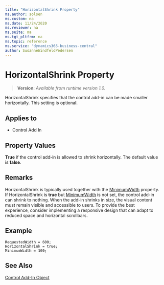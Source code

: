 ```yaml
---
title: "HorizontalShrink Property"
ms.author: solsen
ms.custom: na
ms.date: 11/24/2020
ms.reviewer: na
ms.suite: na
ms.tgt_pltfrm: na
ms.topic: reference
ms.service: "dynamics365-business-central"
author: SusanneWindfeldPedersen
---
```

[//]: # (START>DO_NOT_EDIT)
[//]: # (IMPORTANT:Do not edit any of the content between here and the END>DO_NOT_EDIT.)
[//]: # (Any modifications should be made in the .xml files in the ModernDev repo.)
# HorizontalShrink Property
> **Version**: _Available from runtime version 1.0._

HorizontalShrink specifies that the control add-in can be made smaller horizontally. This setting is optional.

## Applies to
-   Control Add In


[//]: # (IMPORTANT: END>DO_NOT_EDIT)

## Property Values

**True** if the control add-in is allowed to shrink horizontally. The default value is **false**.

## Remarks

HorizontalShrink is typically used together with the [MinimumWidth](devenv-minimumwidth-property.md) property. If HorizontalShrink is **true** but [MinimumWidth](devenv-minimumwidth-property.md) is not set, the control add-in can shrink to nothing.
When the add-in shrinks in size, the visual content must remain visible and accessible to users. To provide the best experience, consider implementing a responsive design that can adapt to reduced space and horizontal scrollbars.

## Example

```AL
RequestedWidth = 600;
HorizontalShrink = true;
MinimumWidth = 100;
```  

## See Also

[Control Add-In Object](../devenv-control-addin-object.md)   
 